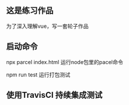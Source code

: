 ## 这是练习作品
为了深入理解vue，写一套轮子作品

## 启动命令

npx parcel index.html 运行node包里的pacel命令

npm run test 运行打包测试

## 使用TravisCI 持续集成测试



